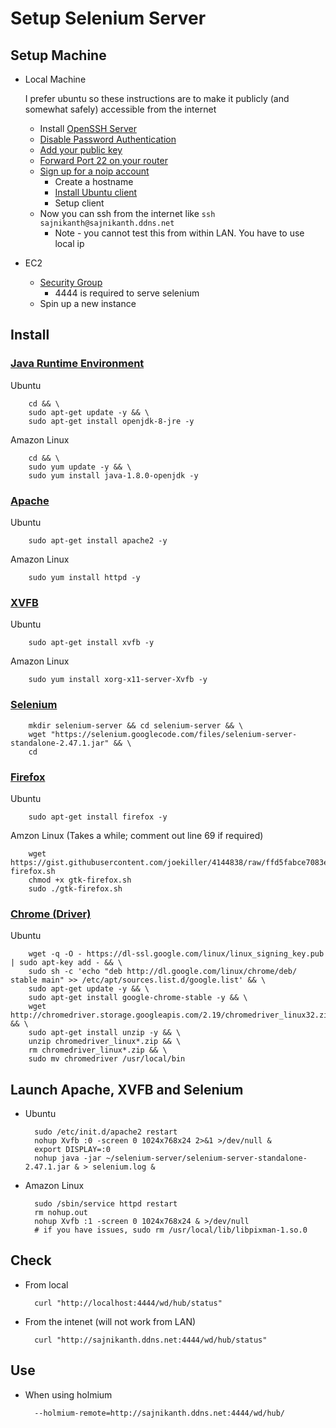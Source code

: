 Setup Selenium Server
=====================

Setup Machine
-------------

* Local Machine

    I prefer ubuntu so these instructions are to make it publicly (and somewhat safely) accessible from the internet
    * Install [OpenSSH Server](https://help.ubuntu.com/lts/serverguide/openssh-server.html)
    * [Disable Password Authentication](https://help.ubuntu.com/community/SSH/OpenSSH/Configuring)
    * [Add your public key](http://askubuntu.com/questions/46424/adding-ssh-keys-to-authorized-keys)
    * [Forward Port 22 on your router](http://i.imgur.com/iEUc4Jm.png)
    * [Sign up for a noip account](http://www.noip.com)
        * Create a hostname
        * [Install Ubuntu client](http://www.noip.com/support/knowledgebase/installing-the-linux-dynamic-update-client-on-ubuntu/)
        * Setup client
    * Now you can ssh from the internet like `ssh sajnikanth@sajnikanth.ddns.net`
        * Note - you cannot test this from within LAN. You have to use local ip

* EC2
    * [Security Group](http://i.imgur.com/Pg1yIsy.png)
        * 4444 is required to serve selenium
    * Spin up a new instance

Install
-------

### [Java Runtime Environment](http://openjdk.java.net/install/)

Ubuntu

        cd && \
        sudo apt-get update -y && \
        sudo apt-get install openjdk-8-jre -y

Amazon Linux

        cd && \
        sudo yum update -y && \
        sudo yum install java-1.8.0-openjdk -y

### [Apache](https://help.ubuntu.com/lts/serverguide/httpd.html)

Ubuntu

        sudo apt-get install apache2 -y

Amazon Linux

        sudo yum install httpd -y

### [XVFB](http://www.x.org/archive/X11R7.6/doc/man/man1/Xvfb.1.xhtml)

Ubuntu

        sudo apt-get install xvfb -y

Amazon Linux

        sudo yum install xorg-x11-server-Xvfb -y

### [Selenium](http://www.seleniumhq.org)

        mkdir selenium-server && cd selenium-server && \
        wget "https://selenium.googlecode.com/files/selenium-server-standalone-2.47.1.jar" && \
        cd

### [Firefox](https://support.mozilla.org/si/kb/Linux%20මත%20ෆයර්ෆොක්ස්%20ස්ථාපනය)

Ubuntu

        sudo apt-get install firefox -y

Amzon Linux (Takes a while; comment out line 69 if required)

        wget https://gist.githubusercontent.com/joekiller/4144838/raw/ffd5fabce7083eca65c61033ea90e51b4be6ba55/gtk-firefox.sh
        chmod +x gtk-firefox.sh
        sudo ./gtk-firefox.sh

### [Chrome (Driver)](https://code.google.com/p/selenium/wiki/ChromeDriver)

Ubuntu

        wget -q -O - https://dl-ssl.google.com/linux/linux_signing_key.pub | sudo apt-key add - && \
        sudo sh -c 'echo "deb http://dl.google.com/linux/chrome/deb/ stable main" >> /etc/apt/sources.list.d/google.list' && \
        sudo apt-get update -y && \
        sudo apt-get install google-chrome-stable -y && \
        wget http://chromedriver.storage.googleapis.com/2.19/chromedriver_linux32.zip && \
        sudo apt-get install unzip -y && \
        unzip chromedriver_linux*.zip && \
        rm chromedriver_linux*.zip && \
        sudo mv chromedriver /usr/local/bin

Launch Apache, XVFB and Selenium
--------------------------------

* Ubuntu

        sudo /etc/init.d/apache2 restart
        nohup Xvfb :0 -screen 0 1024x768x24 2>&1 >/dev/null &
        export DISPLAY=:0
        nohup java -jar ~/selenium-server/selenium-server-standalone-2.47.1.jar & > selenium.log &

* Amazon Linux

        sudo /sbin/service httpd restart
        rm nohup.out
        nohup Xvfb :1 -screen 0 1024x768x24 & >/dev/null
        # if you have issues, sudo rm /usr/local/lib/libpixman-1.so.0

Check
-----

* From local

        curl "http://localhost:4444/wd/hub/status"

* From the intenet (will not work from LAN)

        curl "http://sajnikanth.ddns.net:4444/wd/hub/status"

Use
---

* When using holmium

        --holmium-remote=http://sajnikanth.ddns.net:4444/wd/hub/
